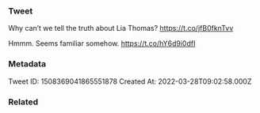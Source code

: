 ### Tweet
Why can’t we tell the truth about Lia Thomas? https://t.co/jfB0fknTvv

Hmmm. Seems familiar somehow. https://t.co/hY6d9i0dfI

### Metadata
Tweet ID: 1508369041865551878
Created At: 2022-03-28T09:02:58.000Z

### Related

